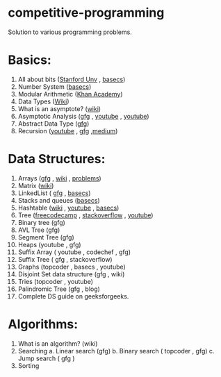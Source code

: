 # competitive-programming
Solution to various programming problems.

# Basics: 
 1. All about bits ([Stanford Unv](https://web.stanford.edu/class/cs101/bits-bytes.html) , [basecs](https://medium.com/basecs/bits-bytes-building-with-binary-13cb4289aafa))
 2. Number  System ([basecs](https://medium.com/basecs/hexs-and-other-magical-numbers-9785bc26b7ee))
 3. Modular Arithmetic ([Khan Academy](https://www.khanacademy.org/computing/computer-science/cryptography/modarithmetic/a/what-is-modular-arithmetic))
 4. Data Types ([Wiki](https://en.wikipedia.org/wiki/Primitive_data_type))
 5. What is an asymptote? ([wiki](http://www.geeksforgeeks.org/analysis-of-algorithms-set-1-asymptotic-analysis/))
 6. Asymptotic Analysis ([gfg](http://www.geeksforgeeks.org/analysis-of-algorithms-set-1-asymptotic-analysis/) , [youtube](https://www.youtube.com/watch?v=6Ol2JbwoJp0) , [youtube](https://www.youtube.com/watch?v=OpebHLAf99Y))
 7. Abstract Data Type ([gfg](http://www.geeksforgeeks.org/abstract-data-types/))
 8. Recursion ([youtube](https://www.youtube.com/watch?v=KEEKn7Me-ms) , [gfg](http://www.geeksforgeeks.org/recursion/) ,[medium](https://medium.freecodecamp.org/how-recursion-works-explained-with-flowcharts-and-a-video-de61f40cb7f9))

# Data Structures:
 1. Arrays ([gfg](http://www.geeksforgeeks.org/introduction-to-arrays/) , [wiki](https://en.wikipedia.org/wiki/Array_data_structure) , [problems](https://www.hackerrank.com/domains/data-structures/arrays))
 2. Matrix ([wiki](https://en.wikipedia.org/wiki/Matrix_(mathematics)))
 3. LinkedList ( [gfg](http://www.geeksforgeeks.org/data-structures/linked-list/) , [basecs](https://medium.com/basecs/whats-a-linked-list-anyway-part-1-d8b7e6508b9d))
 4. Stacks and queues ([basecs](https://medium.com/basecs/stacks-and-overflows-dbcf7854dc67))
 5. Hashtable ([wiki](https://en.wikipedia.org/wiki/Hash_table) , [youtube](https://www.youtube.com/watch?v=shs0KM3wKv8) , [basecs](https://medium.com/basecs/taking-hash-tables-off-the-shelf-139cbf4752f0))
 6. Tree ([freecodecamp]() , [stackoverflow]() , [youtube]())
 7. Binary tree (gfg)
 8. AVL Tree (gfg)
 9. Segment Tree (gfg)
 10. Heaps (youtube , gfg)
 11. Suffix Array ( youtube , codechef , gfg)
 12. Suffix Tree ( gfg , stackoverflow)
 13. Graphs (topcoder , basecs , youtube)
 14. Disjoint Set data structure (gfg , wiki)
 15. Tries (topcoder , youtube)
 16. Palindromic Tree (gfg , blog)
 17. Complete DS guide on geeksforgeeks.

# Algorithms:
 1. What is an algorithm? (wiki)
 2. Searching
    a. Linear search (gfg)
    b. Binary search ( topcoder , gfg)
    c. Jump search ( gfg )
 3. Sorting


